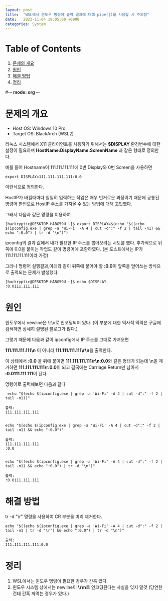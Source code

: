 ```yaml
---
layout: post
title:  "WSL에서 윈도우 명령어 출력 결과에 대해 pipe(|)를 사용할 시 주의점"
date:   2023-11-04 19:05:00 +0900
categories: System
---
```



# Table of Contents

1.  [문제의 개요](#intro)
2.  [원인](#cause)
3.  [해결 방법](#solution)
4.  [정리](#summary)

\#-**- mode: org -**-




<a id="intro"></a>

# 문제의 개요

* Host OS: Windows 10 Pro
* Target OS: BlackArch (WSL2)


리눅스 시스템에서 X11 클라이언트를 사용하기 위해서는 **$DISPLAY** 환경변수에 대한 설정이 필요하며 **HostName:DisplayName.ScreenName** 과 같은 형태로 정의한다.

예를 들어 Hostname이 111.111.111.111에 0번 Display와 0번 Screen을 사용하면 

~~~console
export DISPLAY=111.111.111.111:0.0
~~~

이런식으로 정의한다.

HostIP가 바뀔때마다 일일히 입력하는 작업은 매우 번거로운 과정이기 때문에 공통된 명령어 한번으로 HostIP 주소를 가져올 수 있는 방법에 대해 고민했다.

그래서 다음과 같은 명령을 이용하여

~~~console
[hackryptic@DESKTOP-HABG59U ~]$ export DISPLAY=$(echo "$((echo $(ipconfig.exe | grep -a 'Wi-Fi' -A 4 | cut -d":" -f 2 | tail -n1) && echo ":0.0") | tr -d "\n")")
~~~

ipconfig의 결과 값에서 내가 필요한 IP 주소를 뽑아오려는 시도를 했다. 추가적으로 뒤쪽에 0.0을 붙이는 작업도 같이 명령어에 포함하였다. (본 포스트에서는 IP가 111.111.111.111이라 가정)

그러나 명령어 실행결과,아래와 같이 뒤쪽에 붙어야 할 **:0.0**이 앞쪽을 덮어쓰는 방식으로 출력되는 문제가 발생했다.

~~~console
[hackryptic@DESKTOP-HABG59U ~]$ echo $DISPLAY
:0.0111.111.111
~~~

<a id="cause"></a>

# 원인

윈도우에서 newline은 \r\n로 인코딩되어 있다. (이 부분에 대한 역사적 맥락은 구글에 검색하면 상세히 설명된 블로그가 많다.)

그렇기 때문에 다음과 같이 ipconfig에서 IP 주소를 그대로 가져오면



**111.111.111.111\n** 이 아니라 **111.111.111.111\\r\\n**을 출력한다. 

이 상태에서 **:0.0** 을 뒤에 붙이면 **111.111.111.111\\r\\n:0.0**와 같은 형태가 되는데 \\n을 제거하면 **111.111.111.111\\r:0.0**이 되고 결국에는 Carriage Return만 남아서 **:0.0111.111.111**이 된다.

명령어로 출력해보면 다음과 같다

~~~console
 echo "$(echo $(ipconfig.exe | grep -a 'Wi-Fi' -A 4 | cut -d":" -f 2 | tail -n1))"

출력:
111.111.111.111


echo "$(echo $(ipconfig.exe | grep -a 'Wi-Fi' -A 4 | cut -d":" -f 2 | tail -n1) && echo ":0.0")"

출력:
111.111.111.111
:0.0


echo "$((echo $(ipconfig.exe | grep -a 'Wi-Fi' -A 4 | cut -d":" -f 2 | tail -n1) && echo ":0.0") | tr -d "\n")"

출력:
:0.0111.111.111

~~~

<a id="solution"></a>

# 해결 방법

 tr -d "\\r" 명령을 사용하여 CR 부분을 미리 제거한다.
 
 ~~~console
echo "$((echo $(ipconfig.exe | grep -a 'Wi-Fi' -A 4 | cut -d":" -f 2 | tail -n1 | tr -d "\r") && echo ":0.0") | tr -d "\n")"

출력:
111.111.111.111:0.0

~~~

<a id="summary"></a>

# 정리

1. WSL에서는 윈도우 명령이 필요한 경우가 간혹 있다.
2. 윈도우 시스템 상에서는 newline이 **\\r\\n**로 인코딩된다는 사실을 잊지 말것 (당연한건데 간혹 까먹는 경우가 있다.)
